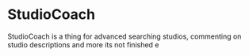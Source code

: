 # StudioCoach
StudioCoach is a thing for advanced searching studios, commenting on studio descriptions and more
its not finished
e
